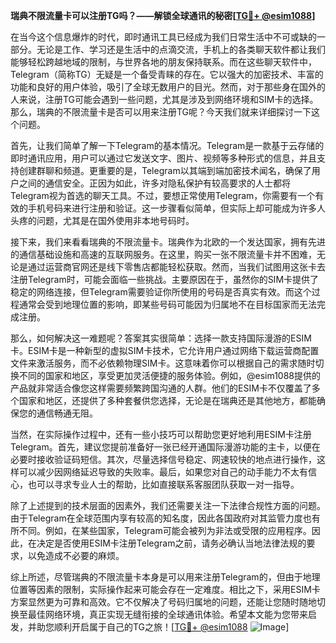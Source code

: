 **瑞典不限流量卡可以注册TG吗？——解锁全球通讯的秘密[[TG💪+ @esim1088](https://t.me/s/esim1088)]**

在当今这个信息爆炸的时代，即时通讯工具已经成为我们日常生活中不可或缺的一部分。无论是工作、学习还是生活中的点滴交流，手机上的各类聊天软件都让我们能够轻松跨越地域的限制，与世界各地的朋友保持联系。而在这些聊天软件中，Telegram（简称TG）无疑是一个备受青睐的存在。它以强大的加密技术、丰富的功能和良好的用户体验，吸引了全球无数用户的目光。然而，对于那些身在国外的人来说，注册TG可能会遇到一些问题，尤其是涉及到网络环境和SIM卡的选择。那么，瑞典的不限流量卡是否可以用来注册TG呢？今天我们就来详细探讨一下这个问题。

首先，让我们简单了解一下Telegram的基本情况。Telegram是一款基于云存储的即时通讯应用，用户可以通过它发送文字、图片、视频等多种形式的信息，并且支持创建群聊和频道。更重要的是，Telegram以其端到端加密技术闻名，确保了用户之间的通信安全。正因为如此，许多对隐私保护有较高要求的人士都将Telegram视为首选的聊天工具。不过，要想正常使用Telegram，你需要有一个有效的手机号码来进行注册和验证。这一步骤看似简单，但实际上却可能成为许多人头疼的问题，尤其是在国外使用非本地号码时。

接下来，我们来看看瑞典的不限流量卡。瑞典作为北欧的一个发达国家，拥有先进的通信基础设施和高速的互联网服务。在这里，购买一张不限流量卡并不困难，无论是通过运营商官网还是线下零售店都能轻松获取。然而，当我们试图用这张卡去注册Telegram时，可能会面临一些挑战。主要原因在于，虽然你的SIM卡提供了稳定的网络连接，但Telegram需要验证你所使用的号码是否真实有效。而这个过程通常会受到地理位置的影响，即某些号码可能因为归属地不在目标国家而无法完成注册。

那么，如何解决这一难题呢？答案其实很简单：选择一款支持国际漫游的ESIM卡。ESIM卡是一种新型的虚拟SIM卡技术，它允许用户通过网络下载运营商配置文件来激活服务，而不必依赖物理SIM卡。这意味着你可以根据自己的需求随时切换不同的国家和地区，享受更加灵活便捷的服务体验。例如，@esim1088提供的产品就非常适合像您这样需要频繁跨国沟通的人群。他们的ESIM卡不仅覆盖了多个国家和地区，还提供了多种套餐供您选择，无论是在瑞典还是其他地方，都能确保您的通信畅通无阻。

当然，在实际操作过程中，还有一些小技巧可以帮助您更好地利用ESIM卡注册Telegram。首先，建议您提前准备好一张已经开通国际漫游功能的主卡，以便在必要时接收验证码短信。其次，尽量选择信号稳定、网速较快的地点进行操作，这样可以减少因网络延迟导致的失败率。最后，如果您对自己的动手能力不太有信心，也可以寻求专业人士的帮助，比如直接联系客服团队获取一对一指导。

除了上述提到的技术层面的因素外，我们还需要关注一下法律合规性方面的问题。由于Telegram在全球范围内享有较高的知名度，因此各国政府对其监管力度也有所不同。例如，在某些国家，Telegram可能会被列为非法或受限的应用程序。因此，在决定是否使用ESIM卡注册Telegram之前，请务必确认当地法律法规的要求，以免造成不必要的麻烦。

综上所述，尽管瑞典的不限流量卡本身是可以用来注册Telegram的，但由于地理位置等因素的限制，实际操作起来可能会存在一定难度。相比之下，采用ESIM卡方案显然更为可靠和高效。它不仅解决了号码归属地的问题，还能让您随时随地切换至最佳网络环境，真正实现无缝衔接的全球通讯体验。希望本文能为您带来启发，并助您顺利开启属于自己的TG之旅！[[TG💪+ @esim1088](https://t.me/s/esim1088) ![Image](https://i.postimg.cc/4NQfJmqS/Snipaste-2025-05-13-00-14-12.png)]